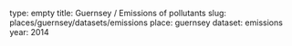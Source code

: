 type: empty
title: Guernsey / Emissions of pollutants
slug: places/guernsey/datasets/emissions
place: guernsey
dataset: emissions
year: 2014
